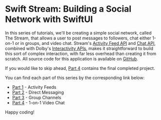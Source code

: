 # Swift Stream: Building a Social Network with SwiftUI

In this series of tutorials, we'll be creating a simple social network, called The Stream, that allows a user to post messages to followers, chat either 1-on-1 or in groups, and video chat.
Stream's [Activity Feed API](https://getstream.io/activity-feeds/) and [Chat API](https://getstream.io/chat/), combined with Dolby's [Interactivity APIs](https://dolby.io/products/interactivity-apis), makes it straightforward to build this sort of complex interaction, with far less overhead than creating it from scratch. All source code for this application is available on [GitHub](https://github.com/nparsons08/the-stream-swiftui). 

If you would like to skip ahead, [Part 4](https://github.com/nparsons08/the-stream-swiftui/tree/4-video) contains the final completed project.

You can find each part of this series by the corresponding link below:

- [Part 1](https://getstream.io/blog/social-network-swiftui-part-1/) - Activity Feeds
- [Part 2](https://getstream.io/blog/social-network-swiftui-part-2/) - Direct Messaging
- [Part 3](https://getstream.io/blog/social-network-swiftui-part-3/) - Group Channels
- [Part 4](https://getstream.io/blog/1-on-1-video-chat-swiftui-dolby/) - 1-on-1 Video Chat

Happy coding!
